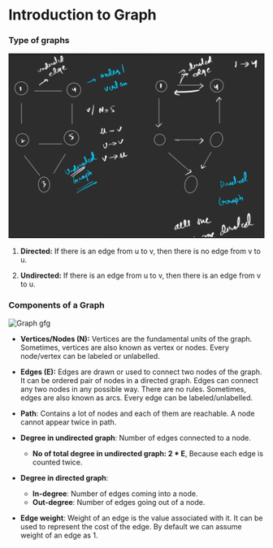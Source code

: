 # Introduction to Graph

### Type of graphs

![Introduction to graph](assets/G1.png)

1. **Directed:** If there is an edge from u to v, then there is no edge from v to u.

2. **Undirected:** If there is an edge from u to v, then there is an edge from v to u.

### Components of a Graph

![Graph gfg](https://media.geeksforgeeks.org/wp-content/uploads/20200630111809/graph18.jpg)

-   **Vertices/Nodes (N):** Vertices are the fundamental units of the graph. Sometimes, vertices are also known as vertex or nodes. Every node/vertex can be labeled or unlabelled.

-   **Edges (E):** Edges are drawn or used to connect two nodes of the graph. It can be ordered pair of nodes in a directed graph. Edges can connect any two nodes in any possible way. There are no rules. Sometimes, edges are also known as arcs. Every edge can be labeled/unlabelled.

-   **Path**: Contains a lot of nodes and each of them are reachable. A node cannot appear twice in path.

-   **Degree in undirected graph**: Number of edges connected to a node.

    -   **No of total degree in undirected graph: 2 \* E**, Because each edge is counted twice.

-   **Degree in directed graph**:

    -   **In-degree**: Number of edges coming into a node.
    -   **Out-degree**: Number of edges going out of a node.

-   **Edge weight**: Weight of an edge is the value associated with it. It can be used to represent the cost of the edge. By default we can assume weight of an edge as 1. 
